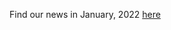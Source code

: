 Find our news in January, 2022 [here](https://drive.google.com/file/d/1KDCvaAbe3NUDmsdyWTOaN6lC5GckYoJh/view?usp=drive_link)
